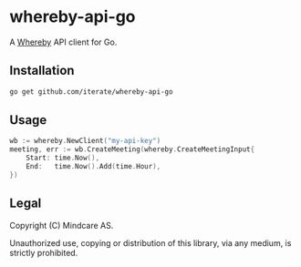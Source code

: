 # whereby-api-go

A [Whereby](https://whereby.com/) API client for Go.

## Installation

```bash
go get github.com/iterate/whereby-api-go
```

## Usage

```go
wb := whereby.NewClient("my-api-key")
meeting, err := wb.CreateMeeting(whereby.CreateMeetingInput{
    Start: time.Now(),
    End:   time.Now().Add(time.Hour),
})
```

## Legal
Copyright (C) Mindcare AS.

Unauthorized use, copying or distribution of this library, via any medium, is strictly prohibited.